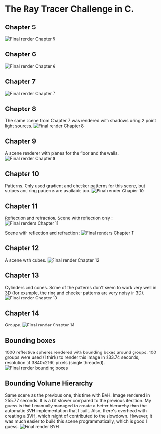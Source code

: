 # The Ray Tracer Challenge in C.

## Chapter 5
![Final render Chapter 5](./out/chap5.png "Final render Chapter 5")


## Chapter 6
![Final render Chapter 6](./out/chap6.png "Final render Chapter 6")


## Chapter 7
![Final render Chapter 7](./out/chap7.png "Final render Chapter 7")


## Chapter 8
The same scene from Chapter 7 was rendered with shadows using 2 point light sources.
![Final render Chapter 8](./out/chap8.png "Final render Chapter 8")


## Chapter 9
A scene renderer with planes for the floor and the walls.
![Final render Chapter 9](./out/chap9.png "Final render Chapter 9")


## Chapter 10
Patterns. Only used gradient and checker patterns for this scene, but
stripes and ring patterns are available too.
![Final render Chapter 10](./out/chap10.png "Final render Chapter 10")


## Chapter 11
Reflection and refraction. Scene with reflection only :
![Final renders Chapter 11](./out/chap11_1.png "Final renders Chapter 11")

Scene with reflection and refraction :
![Final renders Chapter 11](./out/chap11_2.png "Final renders Chapter 11")


## Chapter 12
A scene with cubes.
![Final render Chapter 12](./out/chap12.png "Final render Chapter 12")


## Chapter 13
Cylinders and cones. Some of the patterns don't seem to work very well in 3D 
(for example, the ring and checker patterns are very noisy in 3D).
![Final render Chapter 13](./out/chap13.png "Final render Chapter 13")


## Chapter 14
Groups.
![Final render Chapter 14](./out/chap14.png "Final render Chapter 14")


## Bounding boxes
1000 reflective spheres rendered with bounding boxes around groups. 100
groups were used (I think) to render this image in 233.74 seconds, resolution of
3840x2160 pixels (single threaded).
![Final render bounding boxes](./out/bbox.png "Final render bounding boxes")


## Bounding Volume Hierarchy
Same scene as the previous one, this time with BVH. Image rendered in 255.77
seconds. It is a bit slower compared to the previous iteration. My guess is
that I manually managed to create a better hierarchy than the automatic BVH
implementation that I built. Also, there's overhead with creating a BVH, which
might of contributed to the slowdown. However, it was much easier to build this
scene programmatically, which is good I guess.
![Final render BVH](./out/bvh.png "Final render BVH")
